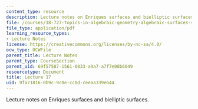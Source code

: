 ```yaml
---
content_type: resource
description: Lecture notes on Enriques surfaces and bielliptic surfaces.
file: /courses/18-727-topics-in-algebraic-geometry-algebraic-surfaces-spring-2008/9fa718160b9c9c0ecc0dceeaa339e644_lect17.pdf
file_type: application/pdf
learning_resource_types:
- Lecture Notes
license: https://creativecommons.org/licenses/by-nc-sa/4.0/
ocw_type: OCWFile
parent_title: Lecture Notes
parent_type: CourseSection
parent_uid: 69f57587-1561-0033-a9a7-a7f7e08b6049
resourcetype: Document
title: Lecture 17
uid: 9fa71816-0b9c-9c0e-cc0d-ceeaa339e644
---
```

Lecture notes on Enriques surfaces and bielliptic surfaces.